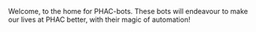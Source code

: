 Welcome, to the home for PHAC-bots. These bots will endeavour to make our lives at PHAC better, with their magic of automation!
